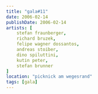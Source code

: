```yaml
---
title: "gala#11"
date: 2006-02-14
publishDate: 2006-02-14
artists: [
    stefan fraunberger,
    richard bruzek,
    felipe wagner dossantos,
    andreas stoiber, 
    dino spiluttini,
    kutin peter,
    stefan brunner
]
location: "picknick am wegesrand"
tags: [gala]
---
```


